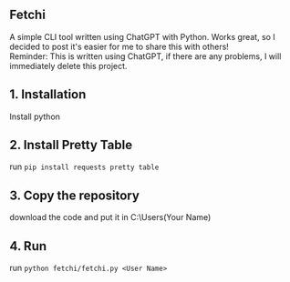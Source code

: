 ## Fetchi
A simple CLI tool written using ChatGPT with Python. Works great, so I decided to post it's easier for me to share this with others!  <br>
Reminder: This is written using ChatGPT, if there are any problems, I will immediately delete this project.

## 1. Installation
Install python

## 2. Install Pretty Table
run ```pip install requests pretty table```

## 3. Copy the repository
download the code and put it in C:\Users\(Your Name)

## 4. Run
run ```python fetchi/fetchi.py <User Name>```
